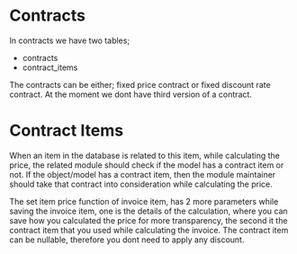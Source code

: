 # Contracts
In contracts we have two tables;

- contracts
- contract_items

The contracts can be either; fixed price contract or fixed discount rate contract. At the moment we dont have third version of a contract.

# Contract Items
When an item in the database is related to this item, while calculating the price, the related module should check if the model has a contract item or not. If the object/model has a contract item, then the module maintainer should take that contract into consideration while calculating the price.

The set item price function of invoice item, has 2 more parameters while saving the invoice item, one is the details of the calculation, where you can save how you calculated the price for more transparency, the second it the contract item that you used while calculating the invoice. The contract item can be nullable, therefore you dont need to apply any discount.
